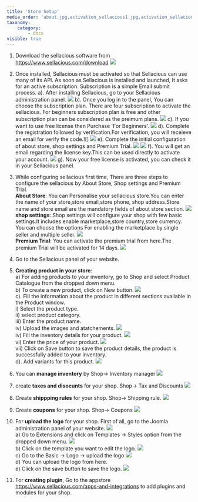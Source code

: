 ```yaml
---
title: 'Store Setup'
media_order: 'about.jpg,activation_sellacious1.jpg,activation_sellacious2.jpg,activation_sellacious3.png,activation_sellacious4.png,activation_sellacious5.png,activation_Sellacious10.jpg,coupons.jpg,download2.jpg,license_key.jpg,premium.jpg,store.jpg,verification.jpg,shipping-rule.jpg,download2.jpg,activation_sellacious1.png,product_catalogue.jpg,pricing1.jpg,variants.jpg,inventory_manager.jpg,Taxes&Discounts.jpg,verification.jpg,license_key.jpg,Inventory_details.jpg,product.jpg,joomla.jpg,templates.jpg,templates.jpg,templates2.jpg,Template_style.png,logo.jpg,save_logo.jpg,Template_style.png,template.jpg'
taxonomy:
    category:
        - docs
visible: true
---
```


1. Download the sellacious software from https://www.sellacious.com/download
![](download2.jpg)
2. Once installed, Sellacious must be activated so that Sellacious can use many of its API. As soon as Sellacious is installed and launched, It asks for an active subscription. Subscription is a simple Email submit process.
a). After installing Sellacious, go to your Sellacious administration panel.
![](activation_sellacious1.jpg)
b). Once you log in to the panel, You can choose the subscription plan. There are four subscription to activate the sellacious. For beginners subscription plan is free and other subscription plan can be considered as the preimum plans.
![](activation_sellacious3.png)
c). If you want to use free license then Purchase 'For Beginners'.
![](activation_sellacious2.jpg)
d). Complete the registration followed by verification.For verification, you will receieve an email for verify the code.![]
![](verification.jpg)
e). Complete the initial configuration of about store, shop settings and Premium Trial.
![](activation_sellacious4.png)
![](activation_sellacious5.png)
f). You will get an email regarding the license key.This can be used directly to activate your account.
![](license_key.jpg)
g). Now your free license is activated, you can check it in your Sellacious panel.
3. While configuring sellacious first time, There are three steps to configure the sellacious by About Store, Shop settings and Premium Trial.
<br>**About Store**: You can Personalise your sellacious store.You can enter the name of your store,store email,store phone, shop address.Store name and store email are the mandatory fields of about store section. 
![](about.jpg)
<br>**shop settings**: Shop settings will configure your shop with few basic settings.It includes enable marketplace,store country,store currency. You can choose the options For enabling the marketplace by single seller and multiple seller. 
![](store.jpg)
<br>**Premium Trial**: You can activate the premium trial from here.The premium Trial will be activated for 14 days.
![](premium.jpg)
4. Go to the Sellacious panel of your website.
5. **Creating product in your store**:
<br>a) For adding products to your inventory, go to Shop and select Product Catalogue from the dropped down menu.
<br>b) To create a new product, click on New button.
![](product_catalogue.jpg)
<br>c). Fill the information about the product in different sections available in the Product window.
<br>   i) Select the product type.
 <br> ii) select product category.
<br> iii) Enter the product name.
<br>  iv) Upload the images and atatchements.
![](product.jpg)
 <br> iv) Fill the inventory details for your product.
![](Inventory_details.jpg)
<br> vi) Enter the price of your product.
 ![](pricing1.jpg)
<br> vii) Click on Save button to save the product details, the product is successfully added to your inventory.
<br> d). Add variants for this product.
![](variants.jpg)

6. You can **manage inventory** by Shop-> Inventory manager
![](inventory_manager.jpg)
7. create **taxes and disocunts** for your shop. Shop-> Tax and Discounts
![](Taxes&Discounts.jpg)
8. Create **shippping rules** for your shop. Shop-> Shipping rule.
![](shipping-rule.jpg)
9. Create **coupons** for your shop. Shop-> Coupons
![](coupons.jpg)
10. For **upload the logo** for your shop.
First of all, go to the Joomla administration panel of your website.
![](joomla.jpg)
<br>a) Go to Extensions and click on Templates -> Styles option from the dropped down menu.
![](templates2.jpg)
<br>b) Click on the template you want to edit the logo.
![](Template_style.png)
<br>c) Go to the Basic -> Logo -> upload the logo
![](logo.jpg)
<br>d) You can upload the logo from here.
<br>e) Click on the save button to save the logo.
![](save_logo.jpg)
11. For **creating plugin**, Go to the appstore https://www.sellacious.com/apps-and-integrations to add plugins and modules for your shop.

